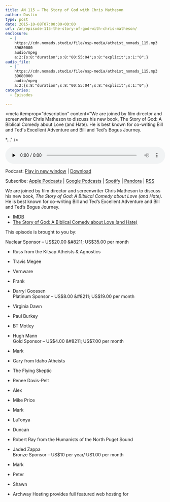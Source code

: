 ```yaml
---
title: AN 115 – The Story of God with Chris Matheson
author: Dustin
type: post
date: 2015-10-08T07:00:00+00:00
url: /an/episode-115-the-story-of-god-with-chris-matheson/
enclosure:
  - |
    https://cdn.nomads.studio/file/nsp-media/atheist_nomads_115.mp3
    39680000
    audio/mpeg
    a:2:{s:8:"duration";s:8:"00:55:04";s:8:"explicit";s:1:"0";}
audio_file:
  - |
    https://cdn.nomads.studio/file/nsp-media/atheist_nomads_115.mp3
    39680000
    audio/mpeg
    a:2:{s:8:"duration";s:8:"00:55:04";s:8:"explicit";s:1:"0";}
categories:
  - Episodes

---
```

<div itemscope itemtype="http://schema.org/AudioObject">
  <meta itemprop="name" content="Episode 115 &#8211; The Story of God with Chris Matheson" />
  
  <meta itemprop="uploadDate" content="2015-10-08T01:00:00-06:00" />
  
  <meta itemprop="encodingFormat" content="audio/mpeg" />
  
  <meta itemprop="duration" content="PT55M04S" />
  
  <meta itemprop="description" content="We are joined by film director and screenwriter Chris Matheson to discuss his new book, The Story of God: A Biblical Comedy about Love (and Hate). He is best known for co-writing Bill and Ted's Excellent Adventure and Bill and Ted's Bogus Journey.

*..." />
  
  <meta itemprop="contentUrl" content="https://dts.podtrac.com/redirect.mp3/cdn.nomads.studio/file/nsp-media/atheist_nomads_115.mp3" />
  
  <meta itemprop="contentSize" content="37.8" />
  </p> 
  
  <div class="powerpress_player" id="powerpress_player_8372">
    <audio class="wp-audio-shortcode" id="audio-5121-116" preload="none" style="width: 100%;" controls="controls"><source type="audio/mpeg" src="https://dts.podtrac.com/redirect.mp3/cdn.nomads.studio/file/nsp-media/atheist_nomads_115.mp3?_=116" /><a href="https://dts.podtrac.com/redirect.mp3/cdn.nomads.studio/file/nsp-media/atheist_nomads_115.mp3">https://dts.podtrac.com/redirect.mp3/cdn.nomads.studio/file/nsp-media/atheist_nomads_115.mp3</a></audio>
  </div>
</div>

<p class="powerpress_links powerpress_links_mp3">
  Podcast: <a href="https://dts.podtrac.com/redirect.mp3/cdn.nomads.studio/file/nsp-media/atheist_nomads_115.mp3" class="powerpress_link_pinw" target="_blank" title="Play in new window" onclick="return powerpress_pinw('https://htotw.com/?powerpress_pinw=5121-podcast');" rel="nofollow">Play in new window</a> | <a href="https://dts.podtrac.com/redirect.mp3/cdn.nomads.studio/file/nsp-media/atheist_nomads_115.mp3" class="powerpress_link_d" title="Download" rel="nofollow" download="atheist_nomads_115.mp3">Download</a>
</p>

<p class="powerpress_links powerpress_subscribe_links">
  Subscribe: <a href="https://podcasts.apple.com/us/podcast/humanists-take-on-the-world/id530050098?mt=2&ls=1" class="powerpress_link_subscribe powerpress_link_subscribe_itunes" target="_blank" title="Subscribe on Apple Podcasts" rel="nofollow">Apple Podcasts</a> | <a href="https://www.google.com/podcasts?feed=aHR0cDovL2F0aGVpc3Rub21hZHMubGlic3luLmNvbS9yc3M%3D" class="powerpress_link_subscribe powerpress_link_subscribe_googleplay" target="_blank" title="Subscribe on Google Podcasts" rel="nofollow">Google Podcasts</a> | <a href="https://open.spotify.com/show/3LzK2xZGike6Tc1GEMtMbr?si=LieN9SNuTpq96smuaUsH8A" class="powerpress_link_subscribe powerpress_link_subscribe_spotify" target="_blank" title="Subscribe on Spotify" rel="nofollow">Spotify</a> | <a href="https://www.pandora.com/podcast/atheist-nomads/PC:10122?corr=62071012&part=ug" class="powerpress_link_subscribe powerpress_link_subscribe_pandora" target="_blank" title="Subscribe on Pandora" rel="nofollow">Pandora</a> | <a href="https://htotw.com/feed/podcast/" class="powerpress_link_subscribe powerpress_link_subscribe_rss" target="_blank" title="Subscribe via RSS" rel="nofollow">RSS</a>
</p>

We are joined by film director and screenwriter Chris Matheson to discuss his new book, _The Story of God: A Biblical Comedy about Love (and Hate)_. He is best known for co-writing Bill and Ted&#8217;s Excellent Adventure and Bill and Ted&#8217;s Bogus Journey.

* <a href="http://www.imdb.com/name/nm0558533/" target="_blank" rel="noopener">IMDB</a>  
* [The Story of God: A Biblical Comedy about Love (and Hate)][1]<img decoding="async" loading="lazy" src="http://ir-na.amazon-adsystem.com/e/ir?t=dwnomad-20&l=as2&o=1&a=1634310241" alt="" width="1" height="1" border="0" />

This episode is brought to you by:

Nuclear Sponsor &#8211; US$20.00 &#8211; US$35.00 per month  
* Russ from the Kitsap Atheists & Agnostics  
* Travis Megee  
* Vernware  
* Frank  
* Darryl Goossen  
Platinum Sponsor &#8211; US$8.00 &#8211; US$19.00 per month  
* Virginia Dawn  
* Paul Burkey  
* BT Motley  
* Hugh Mann  
Gold Sponsor &#8211; US$4.00 &#8211; US$7.00 per month  
* Mark  
* Gary from Idaho Atheists  
* The Flying Skeptic  
* Renee Davis-Pelt  
* Alex  
* Mike Price  
* Mark  
* LaTonya  
* Duncan  
* Robert Ray from the Humanists of the North Puget Sound  
* Jaded Zappa  
Bronze Sponsor &#8211; US$10 per year/ US1.00 per month  
* Mark  
* Peter  
* Shawn

* Archway Hosting provides full featured web hosting for

 [1]: http://www.amazon.com/gp/product/1634310241/ref=as_li_tl?ie=UTF8&camp=1789&creative=390957&creativeASIN=1634310241&linkCode=as2&tag=dwnomad-20&linkId=JFISGKYF4BTP5YBA